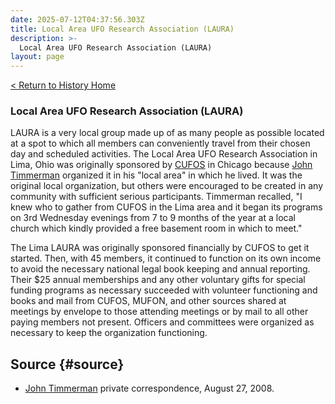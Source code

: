 ```yaml
---
date: 2025-07-12T04:37:56.303Z
title: Local Area UFO Research Association (LAURA)
description: >-
  Local Area UFO Research Association (LAURA)
layout: page
---
```


[< Return to History Home](/History-TriState)

### Local Area UFO Research Association (LAURA)
LAURA is a very local group made up of as many people as possible located at a spot
to which all members can conveniently travel from their chosen day and scheduled activities.
The Local Area UFO Research Association in Lima, Ohio was
originally sponsored by [CUFOS](CUFOS) in Chicago because [John Timmerman](JohnTimmerman) organized it in his "local area" in which
he lived. It was the original local organization, but others were encouraged to be created in any
community with sufficient serious participants. Timmerman recalled, "I knew who to gather from CUFOS in the Lima
area and it began its programs on 3rd Wednesday evenings from 7 to 9 months of the year
at a local church which kindly provided a free basement room in which to meet."

The Lima LAURA was originally sponsored financially by CUFOS to get it started. Then, with 45 members, it
continued to function on its own income to avoid the necessary national legal book keeping
and annual reporting. Their $25 annual memberships and any other voluntary gifts for special 
funding programs as necessary succeeded with volunteer functioning and books and mail from 
CUFOS, MUFON, and other sources shared at meetings by envelope to those attending 
meetings or by mail to all other paying members not present. Officers and committees were organized as necessary to keep the organization functioning. 

Source {#source}
----------

- [John Timmerman](JohnTimmerman) private correspondence, August 27, 2008.